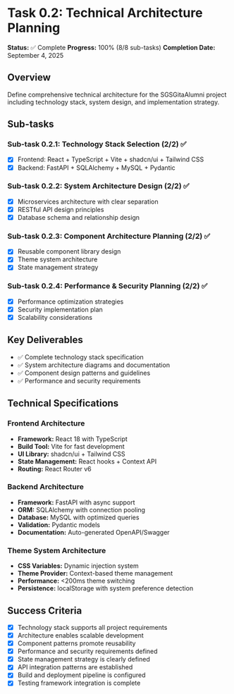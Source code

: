 # Task 0.2: Technical Architecture Planning

**Status:** ✅ Complete
**Progress:** 100% (8/8 sub-tasks)
**Completion Date:** September 4, 2025

## Overview
Define comprehensive technical architecture for the SGSGitaAlumni project including technology stack, system design, and implementation strategy.

## Sub-tasks

### Sub-task 0.2.1: Technology Stack Selection (2/2) ✅
- [x] Frontend: React + TypeScript + Vite + shadcn/ui + Tailwind CSS
- [x] Backend: FastAPI + SQLAlchemy + MySQL + Pydantic

### Sub-task 0.2.2: System Architecture Design (2/2) ✅
- [x] Microservices architecture with clear separation
- [x] RESTful API design principles
- [x] Database schema and relationship design

### Sub-task 0.2.3: Component Architecture Planning (2/2) ✅
- [x] Reusable component library design
- [x] Theme system architecture
- [x] State management strategy

### Sub-task 0.2.4: Performance & Security Planning (2/2) ✅
- [x] Performance optimization strategies
- [x] Security implementation plan
- [x] Scalability considerations

## Key Deliverables
- ✅ Complete technology stack specification
- ✅ System architecture diagrams and documentation
- ✅ Component design patterns and guidelines
- ✅ Performance and security requirements

## Technical Specifications

### Frontend Architecture
- **Framework:** React 18 with TypeScript
- **Build Tool:** Vite for fast development
- **UI Library:** shadcn/ui + Tailwind CSS
- **State Management:** React hooks + Context API
- **Routing:** React Router v6

### Backend Architecture
- **Framework:** FastAPI with async support
- **ORM:** SQLAlchemy with connection pooling
- **Database:** MySQL with optimized queries
- **Validation:** Pydantic models
- **Documentation:** Auto-generated OpenAPI/Swagger

### Theme System Architecture
- **CSS Variables:** Dynamic injection system
- **Theme Provider:** Context-based theme management
- **Performance:** <200ms theme switching
- **Persistence:** localStorage with system preference detection

## Success Criteria
- [x] Technology stack supports all project requirements
- [x] Architecture enables scalable development
- [x] Component patterns promote reusability
- [x] Performance and security requirements defined
- [x] State management strategy is clearly defined
- [x] API integration patterns are established
- [x] Build and deployment pipeline is configured
- [x] Testing framework integration is complete
